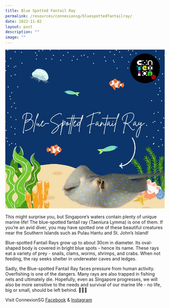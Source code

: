 ```yaml
---
title: Blue Spotted Fantail Ray
permalink: /resources/connexionsg/bluespottedfantailray/
date: 2022-11-02
layout: post
description: ""
image: ""
---
```

![](/images/connexionsg/2022/blue%20spotted%20fantail%20ray.jpg)

This might surprise you, but Singapore’s waters contain plenty of unique marine life! The blue-spotted fantail ray (Taeniura Lymma) is one of them. If you’re an avid diver, you may have spotted one of these beautiful creatures near the Southern Islands such as Pulau Hantu and St. John’s Island!  
  
Blue-spotted Fantail Rays grow up to about 30cm in diameter. Its oval-shaped body is covered in bright blue spots - hence its name. These rays eat a variety of prey - snails, clams, worms, shrimps, and crabs. When not feeding, the ray seeks shelter in underwater caves and ledges.  
  
Sadly, the Blue-spotted Fantail Ray faces pressure from human activity. Overfishing is one of the dangers. Many rays are also trapped in fishing nets and ultimately die. Hopefully, even as Singapore progresses, we will also be more sensitive to the needs and survival of our marine life - no life, big or small, should be left behind. 🐠🐬🐙


Visit ConnexionSG [Facebook](https://www.facebook.com/ConnexionSG) & [Instagram](https://www.instagram.com/connexionsg/)